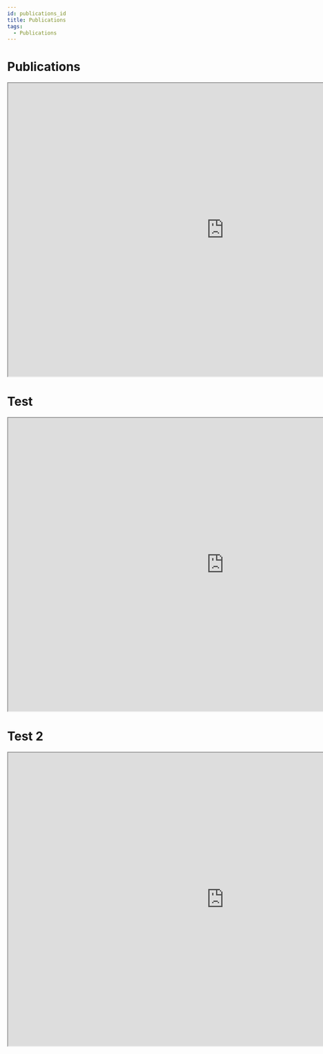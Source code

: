 ```yaml
---
id: publications_id
title: Publications
tags:
  - Publications
---
```



# Publications


<iframe width="1000" height="680" src="https://bibbase.org/service/mendeley/f04bd25d-35aa-3b8b-bd5b-ba82ba9b3249"></iframe>


# Test 

<iframe width="1000" height="680" src="https://bibbase.org/show?bib=juanjqo.github.io%2Ffiles%2FJuanQuiroz.bib&folding=0&nocache=1&group0=custom_type"></iframe>

# Test 2

<iframe width="1000" height="680" src="https://bibbase.org/show?bib=mmmarinho.github.io%2Ffiles%2Fmurilomarinho.bib&folding=0&nocache=1&group0=custom_type"></iframe>

